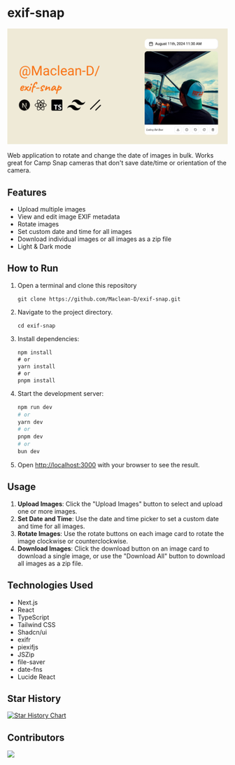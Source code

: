 # exif-snap

![exif-snap](https://raw.githubusercontent.com/Maclean-D/exif-snap/refs/heads/main/exif-snap.png)

Web application to rotate and change the date of images in bulk. Works great for Camp Snap cameras that don't save date/time or orientation of the camera.

## Features

- Upload multiple images
- View and edit image EXIF metadata
- Rotate images
- Set custom date and time for all images
- Download individual images or all images as a zip file
- Light & Dark mode

## How to Run

1. Open a terminal and clone this repository
   ```
   git clone https://github.com/Maclean-D/exif-snap.git
   ```
   
2. Navigate to the project directory.
   ```
   cd exif-snap
   ```

3. Install dependencies:
   ```
   npm install
   # or
   yarn install
   # or
   pnpm install
   ```

4. Start the development server:
   ```bash
   npm run dev
   # or
   yarn dev
   # or
   pnpm dev
   # or
   bun dev
   ```   
   
5. Open [http://localhost:3000](http://localhost:3000) with your browser to see the result.

## Usage

1. **Upload Images**: Click the "Upload Images" button to select and upload one or more images.
2. **Set Date and Time**: Use the date and time picker to set a custom date and time for all images.
3. **Rotate Images**: Use the rotate buttons on each image card to rotate the image clockwise or counterclockwise.
4. **Download Images**: Click the download button on an image card to download a single image, or use the "Download All" button to download all images as a zip file.

## Technologies Used

- Next.js
- React
- TypeScript
- Tailwind CSS
- Shadcn/ui
- exifr
- piexifjs
- JSZip
- file-saver
- date-fns
- Lucide React

## Star History

[![Star History Chart](https://api.star-history.com/svg?repos=Maclean-D/exif-snap&type=Date)](https://star-history.com/#Maclean-D/exif-snap&Date)

## Contributors

<a href="https://github.com/Maclean-D/exif-snap/graphs/contributors">
  <img src="https://contrib.rocks/image?repo=Maclean-D/exif-snap" />
</a>
